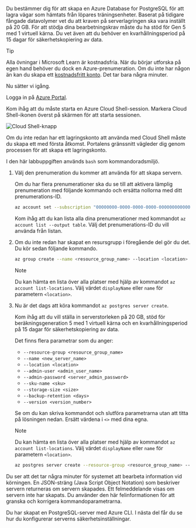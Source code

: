 Du bestämmer dig för att skapa en Azure Database for PostgreSQL för att lagra vägar som hämtats från löpares träningsenheter. Baserat på tidigare fångade datavolymer vet du att kraven på serverlagringen ska vara inställt på 20 GB. För att stödja dina bearbetningskrav måste du ha stöd för Gen 5 med 1 virtuell kärna. Du vet även att du behöver en kvarhållningsperiod på 15 dagar för säkerhetskopiering av data.

> [!TIP]
> Alla övningar i Microsoft Learn är kostnadsfria. När du börjar utforska på egen hand behöver du dock en Azure-prenumeration. Om du inte har någon än kan du skapa ett [kostnadsfritt konto](https://azure.microsoft.com/free/?WT.mc_id=A261C142F). Det tar bara några minuter.

Nu sätter vi igång.

Logga in på [Azure Portal](https://portal.azure.com?azure-portal=true).

Kom ihåg att du måste starta en Azure Cloud Shell-session. Markera Cloud Shell-ikonen överst på skärmen för att starta sessionen.

![Cloud Shell-knapp](../media-draft/cloud-shell-button.png)

Om du inte redan har ett lagringskonto att använda med Cloud Shell måste du skapa ett med första åtkomst. Portalens gränssnitt vägleder dig genom processen för att skapa ett lagringskonto.

I den här labbuppgiften används `bash` som kommandoradsmiljö.

1. Välj den prenumeration du kommer att använda för att skapa servern.

    Om du har flera prenumerationer ska du se till att aktivera lämplig prenumeration med följande kommando och ersätta nollorna med ditt prenumerations-ID.

    ``` bash
    az account set --subscription "00000000-0000-0000-0000-000000000000"
    ```

    Kom ihåg att du kan lista alla dina prenumerationer med kommandot `az account list --output table`. Välj det prenumerations-ID du vill använda från listan.

1. Om du inte redan har skapat en resursgrupp i föregående del gör du det. Du kör sedan följande kommando.

    ```bash
    az group create --name <resource_group_name> --location <location>
    ```

    > [!Note]
    > Du kan hämta en lista över alla platser med hjälp av kommandot `az account list-locations`. Välj värdet `displayName` eller `name` för parametern `<location>`.

1. Nu är det dags att köra kommandot `az postgres server create`.

    Kom ihåg att du vill ställa in serverstorleken på 20 GB, stöd för beräkningsgeneration 5 med 1 virtuell kärna och en kvarhållningsperiod på 15 dagar för säkerhetskopiering av data.

    Det finns flera parametrar som du anger:

    - `--resource-group <resource_group_name>`
    - `--name <new_server_name>`
    - `--location <location>`
    - `--admin-user <admin_user_name>`
    - `--admin-password <server_admin_password>`
    - `--sku-name <sku>`
    - `--storage-size <size>`
    - `--backup-retention <days>`
    - `--version <version_number>`

    Se om du kan skriva kommandot och slutföra parametrarna utan att titta på lösningen nedan. Ersätt värdena i `<>` med dina egna.

    > [!NOTE]
    > Du kan hämta en lista över alla platser med hjälp av kommandot `az account list-locations`. Välj värdet `displayName` eller `name` för parametern `<location>`.

    ```bash
    az postgres server create --resource-group <resource_group_name> --name <unique_server_name>  --location "UK West" --admin-user <server_admin_login_id> --admin-password <server_admin_password> --sku-name B_Gen5_1 --storage-size 20480 --backup-retention 15 --version 10
    ```

Du ser att det tar några minuter för systemet att bearbeta information vid körningen. En JSON-sträng (Java Script Object Notation) som beskriver servern returneras om servern skapades. Ett felmeddelande visas om servern inte har skapats. Du använder den här felinformationen för att granska och korrigera kommandoparametrarna.

Du har skapat en PostgreSQL-server med Azure CLI. I nästa del får du se hur du konfigurerar serverns säkerhetsinställningar.

